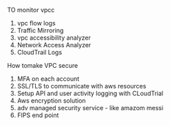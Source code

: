 TO monitor vpcc

1. vpc flow logs
2. Traffic Mirroring
3. vpc accessibility analyzer
4. Network Access Analyzer
5. CloudTrail Logs


How tomake VPC secure
1. MFA on each account
2. SSL/TLS to communicate with aws resources
3. Setup API and user activity logging with CLoudTrial
4. Aws encryption solution
5. adv managed security service - like amazom messi
6. FIPS end point